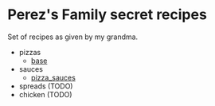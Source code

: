 # Perez's Family secret recipes

Set of recipes as given by my grandma.

- pizzas
  - [base](./pizza/base.md)
- sauces 
  - [pizza_sauces](./pizza/pizza_sauces.md)
- spreads (TODO)
- chicken (TODO)